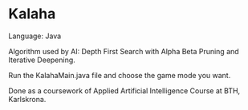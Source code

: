 # Kalaha

Language: Java

Algorithm used by AI: Depth First Search with Alpha Beta Pruning and Iterative Deepening.

Run the KalahaMain.java file and choose the game mode you want.

Done as a coursework of Applied Artificial Intelligence Course at BTH, Karlskrona.
